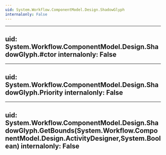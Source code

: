 ```yaml
---
uid: System.Workflow.ComponentModel.Design.ShadowGlyph
internalonly: False
---
```


---
uid: System.Workflow.ComponentModel.Design.ShadowGlyph.#ctor
internalonly: False
---

---
uid: System.Workflow.ComponentModel.Design.ShadowGlyph.Priority
internalonly: False
---

---
uid: System.Workflow.ComponentModel.Design.ShadowGlyph.GetBounds(System.Workflow.ComponentModel.Design.ActivityDesigner,System.Boolean)
internalonly: False
---
